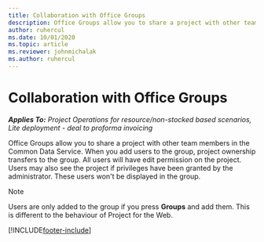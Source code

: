 ```yaml
---
title: Collaboration with Office Groups
description: Office Groups allow you to share a project with other team members within Common Data Service.
author: ruhercul
ms.date: 10/01/2020
ms.topic: article
ms.reviewer: johnmichalak
ms.author: ruhercul
---
```


# Collaboration with Office Groups

_**Applies To:** Project Operations for resource/non-stocked based scenarios, Lite deployment - deal to proforma invoicing_



Office Groups allow you to share a project with other team members in the Common Data Service. When you add users to the group, project ownership transfers to the group. All users will have edit permission on the project. Users may also see the project if privileges have been granted by the administrator. These users won't be displayed in the group.

> [!NOTE] 
> Users are only added to the group if you press **Groups** and add them. This is different to the behaviour of Project for the Web. 



[!INCLUDE[footer-include](../includes/footer-banner.md)]